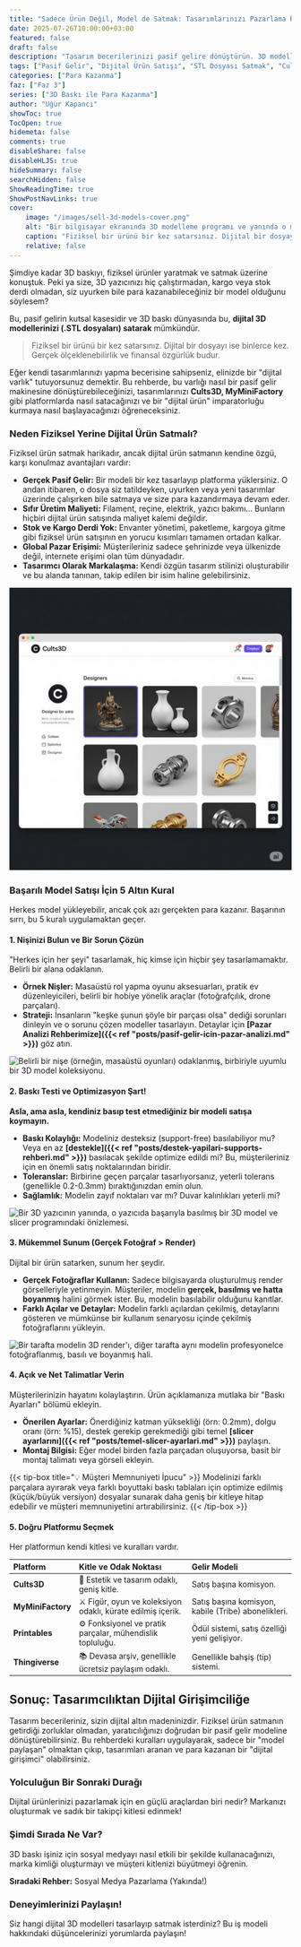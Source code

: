 ```yaml
---
title: "Sadece Ürün Değil, Model de Satmak: Tasarımlarınızı Pazarlama Rehberi (Cults3D, MyMiniFactory)"
date: 2025-07-26T10:00:00+03:00
featured: false
draft: false
description: "Tasarım becerilerinizi pasif gelire dönüştürün. 3D modellerinizi (STL dosyaları) Cults3D, MyMiniFactory gibi platformlarda nasıl satacağınızı ve bir dijital ürün işi kuracağınızı öğrenin."
tags: ["Pasif Gelir", "Dijital Ürün Satışı", "STL Dosyası Satmak", "Cults3D", "MyMiniFactory", "3D Model Pazarlama", "Tasarımcı Olmak", "Girişimcilik"]
categories: ["Para Kazanma"]
faz: ["Faz 3"]
series: ["3D Baskı ile Para Kazanma"]
author: "Uğur Kapancı"
showToc: true
TocOpen: true
hidemeta: false
comments: true
disableShare: false
disableHLJS: true
hideSummary: false
searchHidden: false
ShowReadingTime: true
ShowPostNavLinks: true
cover:
    image: "/images/sell-3d-models-cover.png"
    alt: "Bir bilgisayar ekranında 3D modelleme programı ve yanında o modelden basılmış ürünler"
    caption: "Fiziksel bir ürünü bir kez satarsınız. Dijital bir dosyayı ise binlerce kez."
    relative: false
---
```


Şimdiye kadar 3D baskıyı, fiziksel ürünler yaratmak ve satmak üzerine konuştuk. Peki ya size, 3D yazıcınızı hiç çalıştırmadan, kargo veya stok derdi olmadan, siz uyurken bile para kazanabileceğiniz bir model olduğunu söylesem?

Bu, pasif gelirin kutsal kasesidir ve 3D baskı dünyasında bu, **dijital 3D modellerinizi (.STL dosyaları) satarak** mümkündür.

> Fiziksel bir ürünü bir kez satarsınız. Dijital bir dosyayı ise binlerce kez. Gerçek ölçeklenebilirlik ve finansal özgürlük budur.

Eğer kendi tasarımlarınızı yapma becerisine sahipseniz, elinizde bir "dijital varlık" tutuyorsunuz demektir. Bu rehberde, bu varlığı nasıl bir pasif gelir makinesine dönüştürebileceğinizi, tasarımlarınızı **Cults3D, MyMiniFactory** gibi platformlarda nasıl satacağınızı ve bir "dijital ürün" imparatorluğu kurmaya nasıl başlayacağınızı öğreneceksiniz.

### Neden Fiziksel Yerine Dijital Ürün Satmalı?

Fiziksel ürün satmak harikadır, ancak dijital ürün satmanın kendine özgü, karşı konulmaz avantajları vardır:

* **Gerçek Pasif Gelir:** Bir modeli bir kez tasarlayıp platforma yüklersiniz. O andan itibaren, o dosya siz tatildeyken, uyurken veya yeni tasarımlar üzerinde çalışırken bile satmaya ve size para kazandırmaya devam eder.
* **Sıfır Üretim Maliyeti:** Filament, reçine, elektrik, yazıcı bakımı... Bunların hiçbiri dijital ürün satışında maliyet kalemi değildir.
* **Stok ve Kargo Derdi Yok:** Envanter yönetimi, paketleme, kargoya gitme gibi fiziksel ürün satışının en yorucu kısımları tamamen ortadan kalkar.
* **Global Pazar Erişimi:** Müşterileriniz sadece şehrinizde veya ülkenizde değil, internete erişimi olan tüm dünyadadır.
* **Tasarımcı Olarak Markalaşma:** Kendi özgün tasarım stilinizi oluşturabilir ve bu alanda tanınan, takip edilen bir isim haline gelebilirsiniz.

![Bir bilgisayar ekranında, bir tasarımcının Cults3D'deki profil sayfası ve satıştaki modelleri.](/images/digital-product-marketplace.png)

### Başarılı Model Satışı İçin 5 Altın Kural

Herkes model yükleyebilir, ancak çok azı gerçekten para kazanır. Başarının sırrı, bu 5 kuralı uygulamaktan geçer.

#### 1. Nişinizi Bulun ve Bir Sorun Çözün
"Herkes için her şeyi" tasarlamak, hiç kimse için hiçbir şey tasarlamamaktır. Belirli bir alana odaklanın.
* **Örnek Nişler:** Masaüstü rol yapma oyunu aksesuarları, pratik ev düzenleyicileri, belirli bir hobiye yönelik araçlar (fotoğrafçılık, drone parçaları).
* **Strateji:** İnsanların "keşke şunun şöyle bir parçası olsa" dediği sorunları dinleyin ve o sorunu çözen modeller tasarlayın. Detaylar için **[Pazar Analizi Rehberimize]({{< ref "posts/pasif-gelir-icin-pazar-analizi.md" >}})** göz atın.

![Belirli bir nişe (örneğin, masaüstü oyunları) odaklanmış, birbiriyle uyumlu bir 3D model koleksiyonu.](/images/niche-3d-models.png)

#### 2. Baskı Testi ve Optimizasyon Şart!
**Asla, ama asla, kendiniz basıp test etmediğiniz bir modeli satışa koymayın.**
* **Baskı Kolaylığı:** Modeliniz desteksiz (support-free) basılabiliyor mu? Veya en az **[destekle]({{< ref "posts/destek-yapilari-supports-rehberi.md" >}})** basılacak şekilde optimize edildi mi? Bu, müşterileriniz için en önemli satış noktalarından biridir.
* **Toleranslar:** Birbirine geçen parçalar tasarlıyorsanız, yeterli tolerans (genellikle 0.2-0.3mm) bıraktığınızdan emin olun.
* **Sağlamlık:** Modelin zayıf noktaları var mı? Duvar kalınlıkları yeterli mi?

![Bir 3D yazıcının yanında, o yazıcıda başarıyla basılmış bir 3D model ve slicer programındaki önizlemesi.](/images/print-test-optimization.png)

#### 3. Mükemmel Sunum (Gerçek Fotoğraf > Render)
Dijital bir ürün satarken, sunum her şeydir.
* **Gerçek Fotoğraflar Kullanın:** Sadece bilgisayarda oluşturulmuş render görselleriyle yetinmeyin. Müşteriler, modelin **gerçek, basılmış ve hatta boyanmış** halini görmek ister. Bu, modelin basılabilir olduğunu kanıtlar.
* **Farklı Açılar ve Detaylar:** Modelin farklı açılardan çekilmiş, detaylarını gösteren ve mümkünse bir kullanım senaryosu içinde çekilmiş fotoğraflarını yükleyin.

![Bir tarafta modelin 3D render'ı, diğer tarafta aynı modelin profesyonelce fotoğraflanmış, basılı ve boyanmış hali.](/images/render-vs-photo.png)

#### 4. Açık ve Net Talimatlar Verin
Müşterilerinizin hayatını kolaylaştırın. Ürün açıklamanıza mutlaka bir "Baskı Ayarları" bölümü ekleyin.
* **Önerilen Ayarlar:** Önerdiğiniz katman yüksekliği (örn: 0.2mm), dolgu oranı (örn: %15), destek gerekip gerekmediği gibi temel **[slicer ayarlarını]({{< ref "posts/temel-slicer-ayarlari.md" >}})** paylaşın.
* **Montaj Bilgisi:** Eğer model birden fazla parçadan oluşuyorsa, basit bir montaj talimatı veya görseli ekleyin.

{{< tip-box title="💡 Müşteri Memnuniyeti İpucu" >}}
Modelinizi farklı parçalara ayırarak veya farklı boyuttaki baskı tablaları için optimize edilmiş (küçük/büyük versiyon) dosyalar sunarak daha geniş bir kitleye hitap edebilir ve müşteri memnuniyetini artırabilirsiniz.
{{< /tip-box >}}

#### 5. Doğru Platformu Seçmek
Her platformun kendi kitlesi ve kuralları vardır.

| Platform | Kitle ve Odak Noktası | Gelir Modeli |
| :--- | :--- | :--- |
| **Cults3D** | 🎨 Estetik ve tasarım odaklı, geniş kitle. | Satış başına komisyon. |
| **MyMiniFactory** | ⚔️ Figür, oyun ve koleksiyon odaklı, kürate edilmiş içerik. | Satış başına komisyon, kabile (Tribe) abonelikleri. |
| **Printables** | ⚙️ Fonksiyonel ve pratik parçalar, mühendislik topluluğu. | Ödül sistemi, satış özelliği yeni gelişiyor. |
| **Thingiverse** | 📚 Devasa arşiv, genellikle ücretsiz paylaşım odaklı. | Genellikle bahşiş (tip) sistemi. |


## Sonuç: Tasarımcılıktan Dijital Girişimciliğe

Tasarım becerileriniz, sizin dijital altın madeninizdir. Fiziksel ürün satmanın getirdiği zorluklar olmadan, yaratıcılığınızı doğrudan bir pasif gelir modeline dönüştürebilirsiniz. Bu rehberdeki kuralları uygulayarak, sadece bir "model paylaşan" olmaktan çıkıp, tasarımları aranan ve para kazanan bir "dijital girişimci" olabilirsiniz.

### Yolculuğun Bir Sonraki Durağı

Dijital ürünlerinizi pazarlamak için en güçlü araçlardan biri nedir? Markanızı oluşturmak ve sadık bir takipçi kitlesi edinmek!

<div class="post-cta-box">
<h3>Şimdi Sırada Ne Var?</h3>
<p>3D baskı işiniz için sosyal medyayı nasıl etkili bir şekilde kullanacağınızı, marka kimliği oluşturmayı ve müşteri kitlenizi büyütmeyi öğrenin.</p>
<p class="coming-soon-notice"><strong>Sıradaki Rehber:</strong> Sosyal Medya Pazarlama <span>(Yakında!)</span></p>
</div>
<!--<a href="{{< ref "" >}}" class="cta-button">Sosyal Medya Pazarlama Rehberine Git →</a>-->


### Deneyimlerinizi Paylaşın!
Siz hangi dijital 3D modelleri tasarlayıp satmak isterdiniz? Bu iş modeli hakkındaki düşüncelerinizi yorumlarda paylaşın!